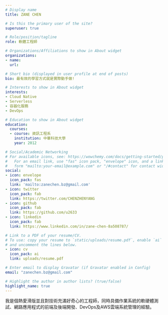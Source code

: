 ```yaml
---
# Display name
title: ZANE CHEN

# Is this the primary user of the site?
superuser: true

# Role/position/tagline
role: 軟體工程師

# Organizations/Affiliations to show in About widget
organizations:
- name: 
  url: 

# Short bio (displayed in user profile at end of posts)
bio: 最有效的學習方式就是實際動手做!

# Interests to show in About widget
interests:
- Cloud Native
- Serverless
- 容器化服務
- DevOps

# Education to show in About widget
education:
  courses:
  - course: 資訊工程系
    institution: 中華科技大學
    year: 2012

# Social/Academic Networking
# For available icons, see: https://wowchemy.com/docs/getting-started/page-builder/#icons
#   For an email link, use "fas" icon pack, "envelope" icon, and a link in the
#   form "mailto:your-email@example.com" or "/#contact" for contact widget.
social:
- icon: envelope
  icon_pack: fas
  link: 'mailto:zanechen.bz@gmail.com'
- icon: twitter
  icon_pack: fab
  link: https://twitter.com/CHENZHENYANG
- icon: github
  icon_pack: fab
  link: https://github.com/u2633
- icon: linkedin
  icon_pack: fab
  link: https://www.linkedin.com/in/zane-chen-8a508787/

# Link to a PDF of your resume/CV.
# To use: copy your resume to `static/uploads/resume.pdf`, enable `ai` icons in `params.toml`, 
# and uncomment the lines below.
- icon: cv
  icon_pack: ai
  link: uploads/resume.pdf

# Enter email to display Gravatar (if Gravatar enabled in Config)
email: "zanechen.bz@gmail.com"

# Highlight the author in author lists? (true/false)
highlight_name: true
---
```

我是個熱愛滑版並且對技術充滿好奇心的工程師，同時具備作業系統的軟硬體測試、網路應用程式的前端及後端開發、DevOps及AWS雲端系統管理的經驗。
